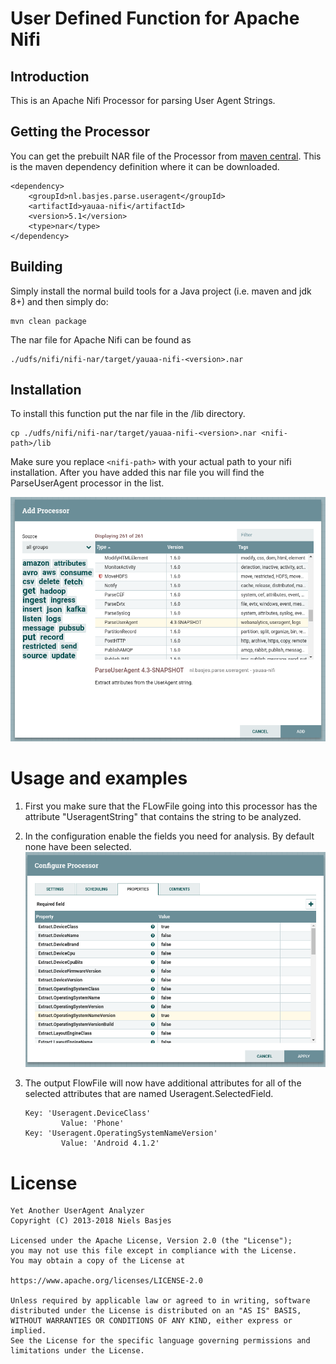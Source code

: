 # User Defined Function for Apache Nifi

## Introduction
This is an Apache Nifi Processor for parsing User Agent Strings.

## Getting the Processor
You can get the prebuilt NAR file of the Processor from [maven central](https://search.maven.org/#search%7Cga%7C1%7Cyauaa-nifi).
This is the maven dependency definition where it can be downloaded.

    <dependency>
        <groupId>nl.basjes.parse.useragent</groupId>
        <artifactId>yauaa-nifi</artifactId>
        <version>5.1</version>
        <type>nar</type>
    </dependency>

## Building
Simply install the normal build tools for a Java project (i.e. maven and jdk 8+) and then simply do:

    mvn clean package

The nar file for Apache Nifi can be found as

    ./udfs/nifi/nifi-nar/target/yauaa-nifi-<version>.nar

## Installation
To install this function put the nar file in the <nifi-path>/lib directory.

    cp ./udfs/nifi/nifi-nar/target/yauaa-nifi-<version>.nar <nifi-path>/lib

Make sure you replace `<nifi-path>` with your actual path to your nifi installation.
After you have added this nar file you will find the ParseUserAgent processor in the list.

![Add Processor dialog](README-Nifi-Add-Processor.png)

# Usage and examples

1. First you make sure that the FLowFile going into this processor has the attribute "UseragentString" that contains the string to be analyzed.

2. In the configuration enable the fields you need for analysis. By default none have been selected.
   ![Configure Processor dialog](README-Nifi-Configure-Processor.png)

3. The output FlowFile will now have additional attributes for all of the selected attributes that are named
   Useragent.SelectedField.
   
       Key: 'Useragent.DeviceClass'
               Value: 'Phone'
       Key: 'Useragent.OperatingSystemNameVersion'
               Value: 'Android 4.1.2'

License
=======
    Yet Another UserAgent Analyzer
    Copyright (C) 2013-2018 Niels Basjes

    Licensed under the Apache License, Version 2.0 (the "License");
    you may not use this file except in compliance with the License.
    You may obtain a copy of the License at

    https://www.apache.org/licenses/LICENSE-2.0

    Unless required by applicable law or agreed to in writing, software
    distributed under the License is distributed on an "AS IS" BASIS,
    WITHOUT WARRANTIES OR CONDITIONS OF ANY KIND, either express or implied.
    See the License for the specific language governing permissions and
    limitations under the License.
